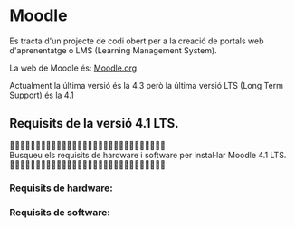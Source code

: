 # Moodle 

Es tracta d'un projecte de codi obert per a la creació de portals web d'aprenentatge o LMS (Learning Management System).

La web de Moodle és: [Moodle.org](https://moodle.org/).

Actualment la última versió és la 4.3 però la última versió LTS (Long Term Support) és la 4.1

## Requisits de la versió 4.1 LTS.

🔎🔎🔎🔎🔎🔎🔎🔎🔎🔎🔎🔎🔎🔎🔎🔎🔎🔎🔎🔎🔎🔎🔎🔎🔎🔎🔎🔎🔎🔎<br>
Busqueu els requisits de hardware i software per instal·lar Moodle 4.1 LTS.<br>
🔎🔎🔎🔎🔎🔎🔎🔎🔎🔎🔎🔎🔎🔎🔎🔎🔎🔎🔎🔎🔎🔎🔎🔎🔎🔎🔎🔎🔎🔎


### Requisits de hardware:


### Requisits de software:

 


